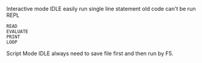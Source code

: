 Interactive mode IDLE
 easily run single line statement
 old code can't be run
 REPL

	READ
	EVALUATE
	PRINT
	LOOP
Script Mode IDLE
 always need to save file first and then run by F5.